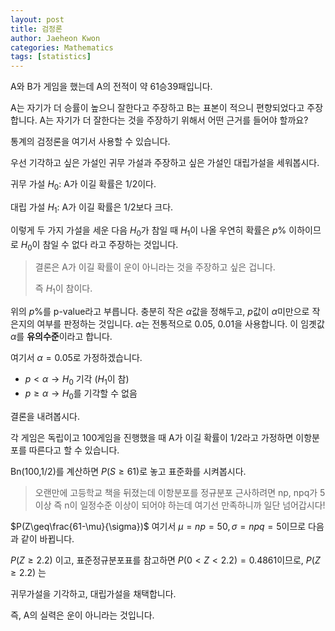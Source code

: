 ```yaml
---
layout: post
title: 검정론
author: Jaeheon Kwon
categories: Mathematics
tags: [statistics]
---
```




A와 B가 게임을 했는데 A의 전적이 약 61승39패입니다.

A는 자기가 더 승률이 높으니 잘한다고 주장하고 B는 표본이 적으니 편향되었다고 주장합니다. A는 자기가 더 잘한다는 것을 주장하기 위해서 어떤 근거를 들어야 할까요?



통계의 검정론을 여기서 사용할 수 있습니다.

우선 기각하고 싶은 가설인 귀무 가설과 주장하고 싶은 가설인 대립가설을 세워봅시다.

귀무 가설 $H_0$: A가 이길 확률은 1/2이다.

대립 가설 $H_1$: A가 이길 확률은 1/2보다 크다.

이렇게 두 가지 가설을 세운 다음 $H_0$가 참일 때 $H_1$이 나올 우연히 확률은 $p$% 이하이므로 $H_0$이 참일 수 없다 라고 주장하는 것입니다.

> 결론은 A가 이길 확률이 운이 아니라는 것을 주장하고 싶은 겁니다.
>
> 즉 $H_1$이 참이다.

위의 $p$%를 p-value라고 부릅니다. 충분히 작은 $\alpha$값을 정해두고, $p$값이 $\alpha$미만으로 작은지의 여부를 판정하는 것입니다. $\alpha$는 전통적으로 0.05, 0.01을 사용합니다. 이 임곗값 $\alpha$를 **유의수준**이라고 합니다.

여기서 $\alpha=0.05$로 가정하겠습니다.

- $p < \alpha \rightarrow H_0$ 기각 ($H_1$이 참)
- $p \geq \alpha \rightarrow H_0$를 기각할 수 없음 



결론을 내려봅시다.

각 게임은 독립이고 100게임을 진행했을 때 A가 이길 확률이 1/2라고 가정하면 이항분포를 따른다고 할 수 있습니다.

Bn(100,1/2)를 계산하면 $P(S\geq61)$로 놓고 표준화를 시켜봅시다.

> 오랜만에 고등학교 책을 뒤졌는데 이항분포를 정규분포 근사하려면 np, npq가 5이상 즉 n이 일정수준 이상이 되어야 하는데 여기선 만족하니까 일단 넘어갑시다!

$P(Z\geq\frac{61-\mu}{\sigma})$ 여기서 $\mu=np=50, \sigma = npq = 5$이므로 다음과 같이 바뀝니다.

$P(Z\geq2.2)$ 이고, 표준정규분포표를 참고하면 $P(0<Z<2.2) =0.4861$이므로, $P(Z\geq2.2)$ 는 

귀무가설을 기각하고, 대립가설을 채택합니다.

즉, A의 실력은 운이 아니라는 것입니다.